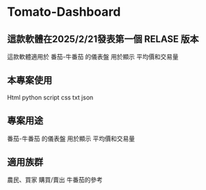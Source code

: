 # Tomato-Dashboard
## 這款軟體在2025/2/21發表第一個 RELASE 版本
這款軟體適用於 番茄-牛番茄 的儀表盤 用於顯示 平均價和交易量


## 本專案使用
Html
python
script
css
txt
json

## 專案用途
番茄-牛番茄 的儀表盤 用於顯示 平均價和交易量

## 適用族群
農民、買家 購買/賣出 牛番茄的參考
